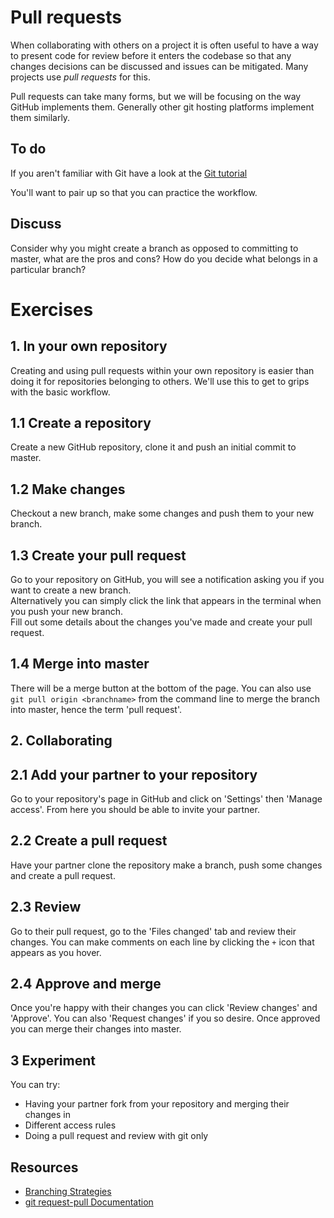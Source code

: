 # Pull requests
When collaborating with others on a project it is often useful to have a
way to present code for review before it enters the codebase so that any 
changes decisions can be discussed and issues can be mitigated. Many 
projects use *pull requests* for this.

Pull requests can take many forms, but we will be focusing on the way GitHub
implements them. Generally other git hosting platforms implement them
similarly.

## To do
If you aren't familiar with Git have a look at the [Git tutorial](/02-Git)

You'll want to pair up so that you can practice the workflow.

## Discuss
Consider why you might create a branch as opposed to committing to
master, what are the pros and cons? How do you decide what belongs in 
a particular branch?

# Exercises
## 1. In your own repository 
Creating and using pull requests within your own repository is easier
than doing it for repositories belonging to others. We'll use this to 
get to grips with the basic workflow.

## 1.1 Create a repository
Create a new GitHub repository, clone it and push an initial commit to
master.

## 1.2 Make changes
Checkout a new branch, make some changes and push them to your new branch.

## 1.3 Create your pull request
Go to your repository on GitHub, you will see a notification asking you if
you want to create a new branch.  
Alternatively you can simply click the link that appears in the terminal
when you push your new branch.  
Fill out some details about the changes you've made and create your pull
request.

## 1.4 Merge into master
There will be a merge button at the bottom of the page. You can also use
`git pull origin <branchname>` from the command line to merge the branch
into master, hence the term 'pull request'.

## 2. Collaborating
## 2.1 Add your partner to your repository
Go to your repository's page in GitHub and click on 'Settings' then 
'Manage access'. From here you should be able to invite your partner.

## 2.2 Create a pull request
Have your partner clone the repository make a branch, push some changes 
and create a pull request.

## 2.3 Review
Go to their pull request, go to the 'Files changed' tab and review their
changes. You can make comments on each line by clicking the `+` icon that
appears as you hover.

## 2.4 Approve and merge
Once you're happy with their changes you can click 'Review changes' and
'Approve'. You can also 'Request changes' if you so desire. Once approved 
you can merge their changes into master.  

## 3 Experiment
You can try:
- Having your partner fork from your repository and merging their changes in
- Different access rules
- Doing a pull request and review with git only

## Resources
- [Branching Strategies](https://www.perforce.com/blog/vcs/best-branching-strategies-high-velocity-development)
- [git request-pull Documentation](https://git-scm.com/docs/git-request-pull)
